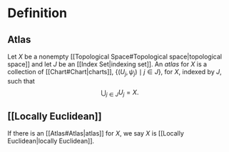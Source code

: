 # Definition
## Atlas
Let $X$ be a nonempty [[Topological Space#Topological space|topological space]] and let $J$ be an [[Index Set|indexing set]]. An *atlas* for $X$ is a collection of [[Chart#Chart|charts]], $\{(U_j, \psi_j) \mid j \in J\},$ for $X$, indexed by $J,$ such that $$\bigcup_{j \in J} U_j = X.$$
## [[Locally Euclidean]]
If there is an [[Atlas#Atlas|atlas]] for $X$, we say $X$ is [[Locally Euclidean|locally Euclidean]].

